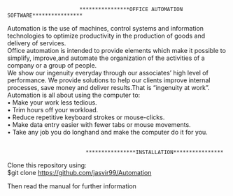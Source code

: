                    
                   
                           ****************OFFICE AUTOMATION SOFTWARE****************
                           
Automation is the use of machines, control systems and information technologies to optimize productivity in the production of goods and delivery of services.<br>
Office automation is intended to provide elements which make it possible to simplify, improve,and automate the organization of the activities of a company or a group of people.<br>
We show our ingenuity everyday through our associates’ high level of performance. We provide solutions to help our clients improve internal processes, save money and deliver results.That is “ingenuity at work”.<br>
Automation is all about using the computer to:<br>
• Make your work less tedious.<br>
• Trim hours off your workload.<br>
• Reduce repetitive keyboard strokes or mouse-clicks.<br>
• Make data entry easier with fewer tabs or mouse movements.<br>
• Take any job you do longhand and make the computer do it for you.<br><br>


                             ****************INSTALLATION****************

Clone this repository using: <br>
$git clone https://github.com/jasvir99/Automation <br>

Then read the manual for further information
